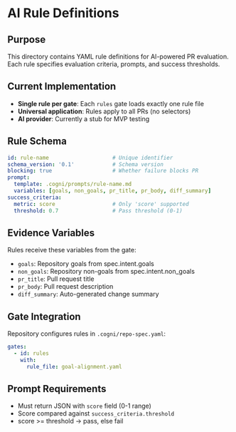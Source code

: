 # AI Rule Definitions

## Purpose
This directory contains YAML rule definitions for AI-powered PR evaluation. Each rule specifies evaluation criteria, prompts, and success thresholds.

## Current Implementation  
- **Single rule per gate**: Each `rules` gate loads exactly one rule file
- **Universal application**: Rules apply to all PRs (no selectors)
- **AI provider**: Currently a stub for MVP testing

## Rule Schema
```yaml
id: rule-name                    # Unique identifier
schema_version: '0.1'            # Schema version
blocking: true                   # Whether failure blocks PR
prompt:
  template: .cogni/prompts/rule-name.md
  variables: [goals, non_goals, pr_title, pr_body, diff_summary]
success_criteria:
  metric: score                  # Only 'score' supported
  threshold: 0.7                 # Pass threshold (0-1)
```

## Evidence Variables
Rules receive these variables from the gate:
- `goals`: Repository goals from spec.intent.goals
- `non_goals`: Repository non-goals from spec.intent.non_goals
- `pr_title`: Pull request title
- `pr_body`: Pull request description  
- `diff_summary`: Auto-generated change summary

## Gate Integration
Repository configures rules in `.cogni/repo-spec.yaml`:
```yaml
gates:
  - id: rules
    with:
      rule_file: goal-alignment.yaml
```

## Prompt Requirements
- Must return JSON with `score` field (0-1 range)
- Score compared against `success_criteria.threshold`
- score >= threshold → pass, else fail